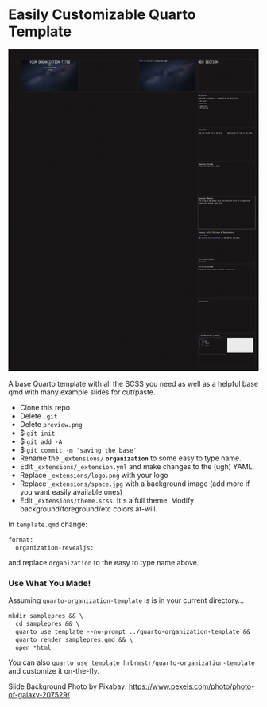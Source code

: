 # Easily Customizable Quarto Template 

![preview](preview.png)

A base Quarto template with all the SCSS you need as well as a helpful base qmd with many example slides for cut/paste.

- Clone this repo
- Delete `.git`
- Delete `preview.png`
- $ `git init`
- $ `git add -A`
- $ `git commit -m 'saving the base'`
- Rename the `_extensions/` **`organization`** to some easy to type name.
- Edit `_extensions/_extension.yml` and make changes to the (ugh) YAML.
- Replace `_extensions/logo.png` with your logo
- Replace `_extensions/space.jpg` with a background image (add more if you want easily available ones)
- Edit `_extensions/theme.scss`. It's a full theme. Modify background/foreground/etc colors at-will.

In `template.qmd` change:

```
format:
  organization-revealjs:
```

and replace `organization` to the easy to type name above.

### Use What You Made!

Assuming `quarto-organization-template` is is in your current directory…

```
mkdir samplepres && \
  cd samplepres && \
  quarto use template --no-prompt ../quarto-organization-template && 
  quarto render samplepres.qmd && \
  open *html
```

You can also `quarto use template hrbrmstr/quarto-organization-template` and customize it on-the-fly.

Slide Background Photo by Pixabay: https://www.pexels.com/photo/photo-of-galaxy-207529/